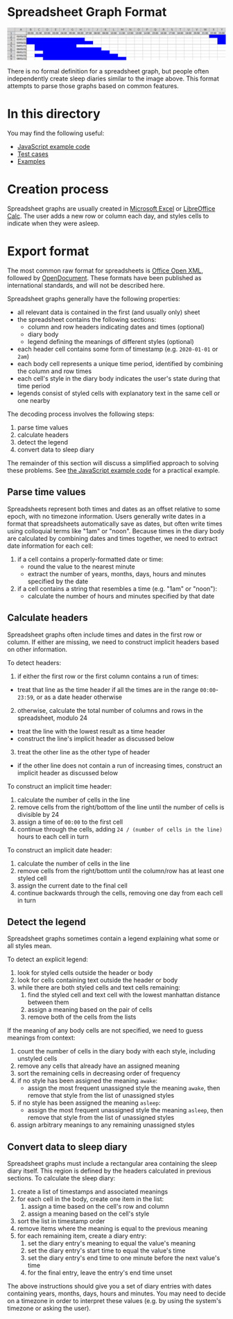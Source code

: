 # Spreadsheet Graph Format

![Image of an Excel sleep diary graph](sleep-diary.jpg "Example sleep diary graph")

There is no formal definition for a spreadsheet graph, but people often independently create sleep diaries similar to the image above.  This format attempts to parse those graphs based on common features.

# In this directory

You may find the following useful:

* [JavaScript example code](engine.js)
* [Test cases](test.js)
* [Examples](examples/)

# Creation process

Spreadsheet graphs are usually created in [Microsoft Excel](https://www.microsoft.com/en-gb/microsoft-365/excel) or [LibreOffice Calc](https://www.libreoffice.org/discover/calc/).  The user adds a new row or column each day, and styles cells to indicate when they were asleep.

# Export format

The most common raw format for spreadsheets is [Office Open XML](https://en.wikipedia.org/wiki/Office_Open_XML), followed by [OpenDocument](https://en.wikipedia.org/wiki/OpenDocument).  These formats have been published as international standards, and will not be described here.

Spreadsheet graphs generally have the following properties:

* all relevant data is contained in the first (and usually only) sheet
* the spreadsheet contains the following sections:
  * column and row headers indicating dates and times (optional)
  * diary body
  * legend defining the meanings of different styles (optional)
* each header cell contains some form of timestamp (e.g. `2020-01-01` or `2am`)
* each body cell represents a unique time period, identified by combining the column and row times
* each cell's style in the diary body indicates the user's state during that time period
* legends consist of styled cells with explanatory text in the same cell or one nearby

The decoding process involves the following steps:

1. parse time values
2. calculate headers
3. detect the legend
4. convert data to sleep diary

The remainder of this section will discuss a simplified approach to solving these problems.  See [the JavaScript example code](engine.js) for a practical example.

## Parse time values

Spreadsheets represent both times and dates as an offset relative to some epoch, with no timezone information.  Users generally write dates in a format that spreadsheets automatically save as dates, but often write times using colloquial terms like "1am" or "noon".  Because times in the diary body are calculated by combining dates and times together, we need to extract date information for each cell:

1. if a cell contains a properly-formatted date or time:
   * round the value to the nearest minute
   * extract the number of years, months, days, hours and minutes specified by the date
2. if a cell contains a string that resembles a time (e.g. "1am" or "noon"):
   * calculate the number of hours and minutes specified by that date

## Calculate headers

Spreadsheet graphs often include times and dates in the first row or column.  If either are missing, we need to construct implicit headers based on other information.

To detect headers:

1. if either the first row or the first column contains a run of times:
  * treat that line as the time header if all the times are in the range `00:00`-`23:59`, or as a date header otherwise
2. otherwise, calculate the total number of columns and rows in the spreadsheet, modulo 24
  * treat the line with the lowest result as a time header
  * construct the line's implicit header as discussed below
3. treat the other line as the other type of header
  * if the other line does not contain a run of increasing times, construct an implicit header as discussed below

To construct an implicit time header:

1. calculate the number of cells in the line
2. remove cells from the right/bottom of the line until the number of cells is divisible by 24
3. assign a time of `00:00` to the first cell
4. continue through the cells, adding `24 / (number of cells in the line)` hours to each cell in turn

To construct an implicit date header:

1. calculate the number of cells in the line
2. remove cells from the right/bottom until the column/row has at least one styled cell
3. assign the current date to the final cell
4. continue backwards through the cells, removing one day from each cell in turn

## Detect the legend

Spreadsheet graphs sometimes contain a legend explaining what some or all styles mean.

To detect an explicit legend:

1. look for styled cells outside the header or body
2. look for cells containing text outside the header or body
3. while there are both styled cells and text cells remaining:
   1. find the styled cell and text cell with the lowest manhattan distance between them
   2. assign a meaning based on the pair of cells
   3. remove both of the cells from the lists

If the meaning of any body cells are not specified, we need to guess meanings from context:

1. count the number of cells in the diary body with each style, including unstyled cells
2. remove any cells that already have an assigned meaning
3. sort the remaining cells in decreasing order of frequency
4. if no style has been assigned the meaning `awake`:
   * assign the most frequent unassigned style the meaning `awake`, then remove that style from the list of unassigned styles
5. if no style has been assigned the meaning `asleep`:
   * assign the most frequent unassigned style the meaning `asleep`, then remove that style from the list of unassigned styles
6. assign arbitrary meanings to any remaining unassigned styles

## Convert data to sleep diary

Spreadsheet graphs must include a rectangular area containing the sleep diary itself.  This region is defined by the headers calculated in previous sections.  To calculate the sleep diary:

1. create a list of timestamps and associated meanings
2. for each cell in the body, create one item in the list:
   1. assign a time based on the cell's row and column
   2. assign a meaning based on the cell's style
3. sort the list in timestamp order
4. remove items where the meaning is equal to the previous meaning
4. for each remaining item, create a diary entry:
   1. set the diary entry's meaning to equal the value's meaning
   2. set the diary entry's start time to equal the value's time
   3. set the diary entry's end time to one minute before the next value's time
   4. for the final entry, leave the entry's end time unset

The above instructions should give you a set of diary entries with dates containing years, months, days, hours and minutes.  You may need to decide on a timezone in order to interpret these values (e.g. by using the system's timezone or asking the user).
